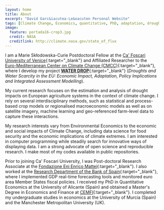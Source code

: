```yaml
---
layout: home
title: About
excerpt: "David Garc&iacutea-Le&oacuten Personal Website"
tags: [Climate Change, Economics, quantitative, PhD, adaptation, droughts, remote sensing]
image:
  feature: portada16-crop3.jpg
  credit: NASA
  creditlink: http://climate.nasa.gov/state_of_flux
---
```

I am a Marie Sk&#322;odowska-Curie Postdoctoral Fellow at the [Ca' Foscari University of Venice](http://www.unive.it/pag/13526/){:target="_blank"} and Affiliated Researcher to the [Euro-Mediterranean Center on Climate Change (CMCC)](https://www.cmcc.it/){:target="_blank"}, where I develop my project [**WATER DROP**](http://www.water-drop.eu/){:target="_blank"} (*Droughts and Water Scarcity in the EU: Economic Impact, Adaptation, Policy Implications and Integrated Assessment Modelling*). 

My current research focuses on the estimation and analysis of drought impacts on European agriculture systems in the context of climate change. I rely on several interdisciplinary methods, such as statistical and process-based crop models or regionalised macroeconomic models as well as on satellite imagery, machine learning and geo-referenced farm-level data to capture these interactions.

My research interests vary from Environmental Economics to the economic and social impacts of Climate Change, including data science for food security and the economic implications of climate extremes. I am interested in computer programming while steadily search for innovative ways of displaying data. I am a strong advocate of open science and reproducible research. I make most of my codes available in public repositories.

Prior to joining Ca' Foscari University, I was Post-doctoral Research Associate at the [Fondazione Eni Enrico Mattei](http://www.feem.it/){:target="_blank"}. I also worked at the [Research Department of the Bank of Spain](http://www.bde.es/investigador/en/){:target="_blank"}, where I implemented GDP real-time forecasting tools and monitored euro area Member States fiscal policies. I received my PhD in Quantitative Economics at the University of Alicante (Spain) and obtained a Master's Degree in Economics and Finance at  [CEMFI](http://www.cemfi.es/){:target="_blank"}. I completed my undergraduate studies in economics at the University of Murcia (Spain) and the Manchester Metropolitan University (UK).